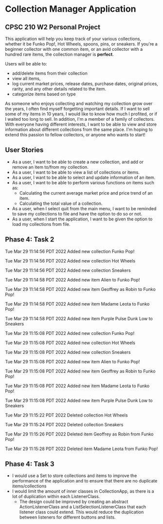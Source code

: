 # Collection Manager Application

## CPSC 210 W2 Personal Project

This application will help you keep track of your various collections, whether it be Funko Pop!, Hot Wheels, spoons, 
pins, or sneakers. If you're a beginner collector with one common item, or an avid collector with a hundred rare items, 
the collection manager is **perfect**. 

Users will be able to: 
- add/delete items from their collection
- view all items, 
- log current market prices, release dates, purchase dates, original prices, rarity, and any other details related to the 
item.
- categorize items based on type

As someone who enjoys collecting and watching my collection grow over the years, I often find myself forgetting 
important details. If I want to sell some of my items in 10 years, I would like to know how much I profited, or if I 
waited too long to sell. In addition, I'm a member of a family of collectors. With everyone having different interests,
I want to be able to view and store information about different collections from the same place. I'm hoping to extend
this passion to fellow collectors, or anyone who wants to start!

## User Stories
- As a user, I want to be able to create a new collection, and add or remove an item to/from my collection.
- As a user, I want to be able to view a list of collections or items.
- As a user, I want to be able to select and update information of an item.
- As a user, I want to be able to perform various functions on items such as:
  - Calculating the current average market price and price trend of an item.
  - Calculating the total value of a collection.
- As a user, when I select quit from the main menu, I want to be reminded to save my collections to file and have the option to do so or not.
- As a user, when I start the application, I want to be given the option to load my collections from file.

## Phase 4: Task 2

Tue Mar 29 11:14:56 PDT 2022
Added new collection Funko Pop!


Tue Mar 29 11:14:56 PDT 2022
Added new collection Hot Wheels


Tue Mar 29 11:14:56 PDT 2022
Added new collection Sneakers


Tue Mar 29 11:14:58 PDT 2022
Added new item Alien to Funko Pop!


Tue Mar 29 11:14:58 PDT 2022
Added new item Geoffrey as Robin to Funko Pop!


Tue Mar 29 11:14:58 PDT 2022
Added new item Madame Leota to Funko Pop!


Tue Mar 29 11:14:58 PDT 2022
Added new item Purple Pulse Dunk Low to Sneakers


Tue Mar 29 11:15:08 PDT 2022
Added new collection Funko Pop!


Tue Mar 29 11:15:08 PDT 2022
Added new collection Hot Wheels


Tue Mar 29 11:15:08 PDT 2022
Added new collection Sneakers


Tue Mar 29 11:15:08 PDT 2022
Added new item Alien to Funko Pop!


Tue Mar 29 11:15:08 PDT 2022
Added new item Geoffrey as Robin to Funko Pop!


Tue Mar 29 11:15:08 PDT 2022
Added new item Madame Leota to Funko Pop!


Tue Mar 29 11:15:08 PDT 2022
Added new item Purple Pulse Dunk Low to Sneakers


Tue Mar 29 11:15:22 PDT 2022
Deleted collection Hot Wheels


Tue Mar 29 11:15:24 PDT 2022
Deleted collection Sneakers


Tue Mar 29 11:15:26 PDT 2022
Deleted item Geoffrey as Robin from Funko Pop!


Tue Mar 29 11:15:28 PDT 2022
Deleted item Madame Leota from Funko Pop!

## Phase 4: Task 3
- I would use a Set to store collections and items to improve the performance of the application and to ensure that there are no duplicate items/collections
- I would limit the amount of inner classes in CollectionApp, as there is a lot of duplication within each ListenerClass.
  - The design could be improved by creating an abstract ActionListenerClass and a ListSelectionListenerClass that each listener class could extend. This would reduce the duplication between listeners for different buttons and lists.